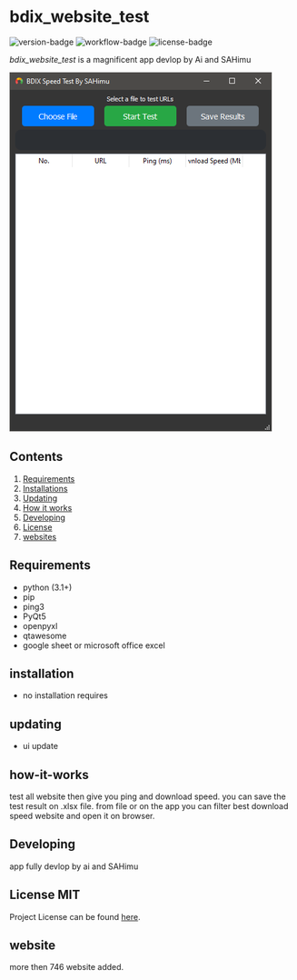 # bdix_website_test
![version-badge] ![workflow-badge] ![license-badge]

*bdix_website_test* is a magnificent app devlop by Ai and SAHimu

![Image](SS.PNG)

## Contents

1. [Requirements](#requirements)
2. [Installations](#installation)
3. [Updating](#updating)
4. [How it works](#how-it-works)
5. [Developing](#developing)
6. [License](#license-mit)
7. [websites](website)

## Requirements
- python (3.1+)
- pip
- ping3
- PyQt5
- openpyxl
- qtawesome
- google sheet or microsoft office excel

## installation
- no installation requires

## updating
- ui update

## how-it-works
test all website then give you ping and download speed. you can save the test result on .xlsx file. from file or on the app you can filter best download speed website and open it on browser.

## Developing
app fully devlop by ai and SAHimu

## License MIT
Project License can be found [here](LICENSE.md).

## website
more then 746 website added.

[version-badge]:   https://img.shields.io/badge/Version-v_0.3-blue  
[workflow-badge]:  https://img.shields.io/badge/Test-pass-green
[license-badge]:   https://img.shields.io/badge/license-MIT-007EC7.svg


